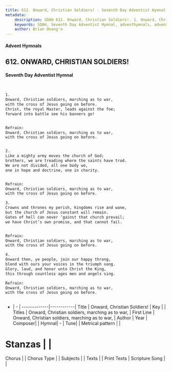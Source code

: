 ```yaml
---
title: 612. Onward, Christian Soldiers! - Seventh Day Adventist Hymnal
metadata:
    description: SDAH 612. Onward, Christian Soldiers!. 1. Onward, Christian soldiers, marching as to war, with the cross of Jesus going on before. Christ, the royal Master, leads against the foe; forward into battle see his banners go! 
    keywords: SDAH, Seventh Day Adventist Hymnal, adventhymnals, advent hymnals, Onward, Christian Soldiers!, Onward, Christian soldiers, marching as to war, ,Onward, Christian soldiers, marching as to war,
    author: Brian Onang'o
---
```


#### Advent Hymnals
## 612. ONWARD, CHRISTIAN SOLDIERS!
#### Seventh Day Adventist Hymnal

```txt


1.
Onward, Christian soldiers, marching as to war,
with the cross of Jesus going on before.
Christ, the royal Master, leads against the foe;
forward into battle see his banners go!


Refrain:
Onward, Christian soldiers, marching as to war,
with the cross of Jesus going on before.


2.
Like a mighty army moves the church of God;
brothers, we are treading where the saints have trod.
We are not divided, all one body we,
one in hope and doctrine, one in charity.


Refrain:
Onward, Christian soldiers, marching as to war,
with the cross of Jesus going on before.

3.
Crowns and thrones my perish, kingdoms rise and wane,
but the church of Jesus constant will remain.
Gates of hell can never ‘gainst that church prevail;
we have Christ’s own promise, and that cannot fail.


Refrain:
Onward, Christian soldiers, marching as to war,
with the cross of Jesus going on before.

4.
Onward then, ye people, join our happy throng,
blend with ours your voices in the triumph song.
Glory, laud, and honor unto Christ the King,
this through countless ages men and angels sing.

Refrain:
Onward, Christian soldiers, marching as to war,
with the cross of Jesus going on before.



```

- |   -  |
-------------|------------|
Title | Onward, Christian Soldiers! |
Key |  |
Titles | Onward, Christian soldiers, marching as to war, |
First Line | Onward, Christian soldiers, marching as to war, |
Author | 
Year | 
Composer|  |
Hymnal|  - |
Tune|  |
Metrical pattern | |
# Stanzas |  |
Chorus |  |
Chorus Type |  |
Subjects |  |
Texts |  |
Print Texts | 
Scripture Song |  |
  
